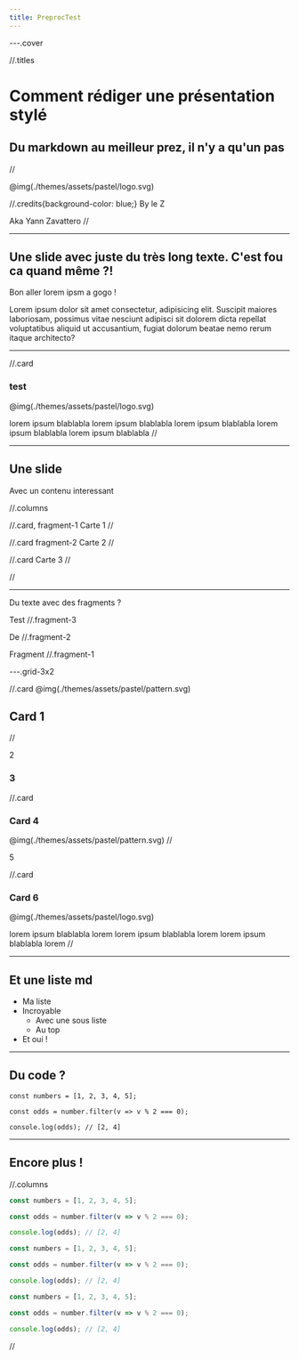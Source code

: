 ```yaml
---
title: PreprocTest
---
```


---.cover

//.titles

# Comment rédiger une présentation stylé

## Du markdown au meilleur prez, il n'y a qu'un pas

//

@img(./themes/assets/pastel/logo.svg)

//.credits{background-color: blue;}
By le Z

Aka Yann Zavattero
//

---

## Une slide avec juste du très long texte. C'est fou ca quand même ?!

Bon aller lorem ipsm a gogo !

Lorem ipsum dolor sit amet consectetur, adipisicing elit. Suscipit maiores laboriosam, possimus vitae nesciunt adipisci sit dolorem dicta repellat voluptatibus aliquid ut accusantium, fugiat dolorum beatae nemo rerum itaque architecto?

---

//.card

### test

@img(./themes/assets/pastel/logo.svg)

lorem ipsum blablabla lorem ipsum blablabla lorem ipsum blablabla lorem ipsum blablabla lorem ipsum blablabla
//

----

## Une slide

Avec un contenu interessant

//.columns

//.card, fragment-1
Carte 1
//

//.card fragment-2
Carte 2
//

//.card
Carte 3
//

//

---

Du texte avec des fragments ?

Test //.fragment-3

De //.fragment-2

Fragment //.fragment-1

---.grid-3x2

//.card
@img(./themes/assets/pastel/pattern.svg)

## Card 1

//

2

### 3

//.card

### Card 4

@img(./themes/assets/pastel/pattern.svg)
//

5

//.card

### Card 6

@img(./themes/assets/pastel/logo.svg)

lorem ipsum blablabla lorem
lorem ipsum blablabla lorem
lorem ipsum blablabla lorem
//

---

## Et une liste md

- Ma liste
- Incroyable
  - Avec une sous liste
  - Au top
- Et oui !

---

## Du code ?

```js[|1|3|5|]
const numbers = [1, 2, 3, 4, 5];

const odds = number.filter(v => v % 2 === 0);

console.log(odds); // [2, 4]
```

----

## Encore plus !

//.columns

```js
const numbers = [1, 2, 3, 4, 5];

const odds = number.filter(v => v % 2 === 0);

console.log(odds); // [2, 4]
```

```js
const numbers = [1, 2, 3, 4, 5];

const odds = number.filter(v => v % 2 === 0);

console.log(odds); // [2, 4]
```

```js
const numbers = [1, 2, 3, 4, 5];

const odds = number.filter(v => v % 2 === 0);

console.log(odds); // [2, 4]
```

//
